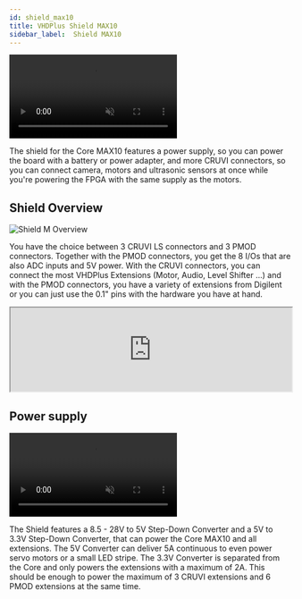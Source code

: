 ```yaml
---
id: shield_max10
title: VHDPlus Shield MAX10
sidebar_label:  Shield MAX10
---
```


<video muted autoPlay loop><source src="/img/vhdpshield/Shield.mp4" type="video/mp4"/>Your browser does not support the video tag. You can download the video anyway.</video>

The shield for the Core MAX10 features a power supply, so you can power the board with a battery or power adapter, and more CRUVI connectors, so you can connect camera, motors and ultrasonic sensors at once while you're powering the FPGA with the same supply as the motors.

## Shield Overview
![Shield M Overview](/img/vhdpshield/Items3.png)

You have the choice between 3 CRUVI LS connectors and 3 PMOD connectors. Together with the PMOD connectors, you get the 8 I/Os that are also ADC inputs and 5V power.
With the CRUVI connectors, you can connect the most VHDPlus Extensions (Motor, Audio, Level Shifter ...) and with the PMOD connectors, you have a variety of extensions from Digilent or you can just use the 0.1" pins with the hardware you have at hand.

<div class="fluidMedia"><iframe id="ytplayer" type="text/html" width="100%" src="https://www.youtube.com/embed/SV16yFcKwF8?autoplay=0&origin=http://vhdplus.com" allowFullScreen></iframe></div>

## Power supply
<video muted autoPlay><source src="/img/vhdpshield/Zoom_Power.mp4" type="video/mp4"/>Your browser does not support the video tag. You can download the video anyway.</video>

The Shield features a 8.5 - 28V to 5V Step-Down Converter and a 5V to 3.3V Step-Down Converter, that can power the Core MAX10 and all extensions. 
The 5V Converter can deliver 5A continuous to even power servo motors or a small LED stripe.
The 3.3V Converter is separated from the Core and only powers the extensions with a maximum of 2A. This should be enough to power the maximum of 3 CRUVI extensions and 6 PMOD extensions at the same time.
